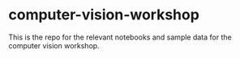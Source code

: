 # computer-vision-workshop

This is the repo for the relevant notebooks and sample data for the computer vision workshop.




